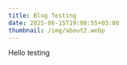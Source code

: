 ```yaml
---
title: Blog Testing
date: 2025-06-15T19:00:55+03:00
thumbnail: /img/about2.webp
---
```

Hello testing
